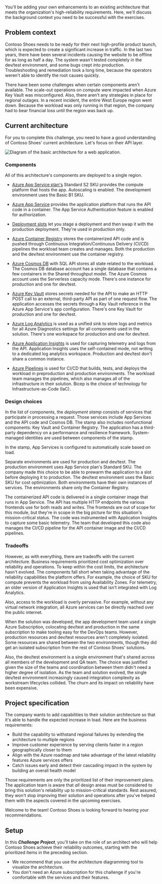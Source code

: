 You'll be adding your own enhancements to an existing architecture that meets the organization's high-reliability requirements. Here, we'll discuss the background context you need to be successful with the exercises.

## Problem context

Contoso Shoes needs to be ready for their next high-profile product launch, which is expected to create a significant increase in traffic. In the last two years, there have been several incidents causing the website to be offline for as long as half a day. The system wasn't tested completely in the dev/test environment, and some bugs crept into production. Troubleshooting and remediation took a long time, because the operators weren't able to identify the root causes quickly.

There have been some challenges when certain components aren't available. The scale-out operations on compute were impacted when Azure Key Vault was misconfigured. Also, there aren't any strategies in place for regional outages. In a recent incident, the entire West Europe region went down. Because the workload was only running in that region, the company had to bear financial loss until the region was back up.

## Current architecture

For you to complete this challenge, you need to have a good understanding of Contoso Shoes' current architecture. Let's focus on their API layer.

![Diagram of the basic architecture for a web application.](../media/basic-architecture.png)

### Components

All of this architecture's components are deployed to a single region.

- [Azure App Service plan's](/azure/app-service/overview-hosting-plans) Standard S2 SKU provides the compute platform that hosts the app. Autoscaling is enabled. The development environment uses the Basic B1 SKU.

- [Azure App Service](/azure/app-service/overview) provides the application platform that runs the API code in a container. The App Service Authentication feature is enabled for authorization.

- [Deployment slots](/azure/app-service/deploy-staging-slots) let you stage a deployment and then swap it with the production deployment. They're used in production only.

- [Azure Container Registry](/azure/container-registry/) stores the containerized API code and is pushed through Continuous Integration/Continuous Delivery (CI/CD) pipelines the workload team creates and manages. Both the production and the dev/test environment use the container registry.

- [Azure Cosmos DB](/azure/cosmos-db/) with SQL API stores all state related to the workload. The Cosmos DB database account has a single database that contains a few containers in the Shared throughput model. The Azure Cosmos account uses the Serverless capacity mode. There's one instance for production and one for dev/test.

- [Azure Key Vault](/azure/key-vault/) stores secrets needed for the API to make an HTTP POST call to an external, third-party API as part of one request flow. The application accesses the secrets through a Key Vault reference in the Azure App Service's app configuration. There's one Key Vault for production and one for dev/test.

- [Azure Log Analytics](/azure/azure-monitor/) is used as a unified sink to store logs and metrics for all Azure Diagnostics settings for all components used in the solution. There's one workspace for production and one for dev/test.

- [Azure Application Insights](/azure/azure-monitor/) is used for capturing telemetry and logs from the API. Application Insights uses the self-contained mode, not writing to a dedicated log analytics workspace. Production and dev/test don't share a common instance.

- [Azure Pipelines](/azure/devops/pipelines/get-started/what-is-azure-pipelines) is used for CI/CD that builds, tests, and deploys the workload in preproduction and production environments. The workload team manages the pipelines, which also manages all of the infrastructure in their solution. Bicep is the choice of technology for Infrastructure-as-Code (IaC).

### Design choices

In the list of components, the *deployment stamp* consists of services that participate in processing a request. Those services include App Services and the API code and Cosmos DB. The stamp also includes nonfunctional components: Key Vault and Container Registry. The application has a third-party dependency on a performance and resilience framework. System-managed identities are used between components of the stamp.

In the stamp, App Services is configured to automatically scale based on load.

Separate environments are used for production and dev/test. The production environment uses App Service plan's Standard SKU. The company made this choice to be able to prewarm the application to a slot before deploying it to production. The dev/test environment uses the Basic SKU for cost optimization. Both environments have their own instances of services. The environments share only the Container Registry.

The containerized API code is delivered in a single container image that runs in App Service. The API has multiple HTTP endpoints the various frontends use for both reads and writes. The frontends are out of scope for this module, but they're in scope in the big picture for this situation's mission-critical status. The code was instrumented with Application Insights to capture some basic telemetry. The team that developed this code also manages the CI/CD pipeline for the API container image and the CI/CD pipelines.

### Tradeoffs

However, as with everything, there are tradeoffs with the current architecture. Business requirements prioritized cost optimization over reliability and operations. To keep within the cost limits, the architecture hasn't evolved. The components fall short when taking advantage of the reliability capabilities the platform offers. For example, the choice of SKU for compute prevents the workload from using Availability Zones. For telemetry, an older version of Application Insights is used that isn't integrated with Log Analytics.

Also, access to the workload is overly pervasive. For example, without any virtual network integration, all Azure services can be directly reached over the public internet.

When the solution was developed, the app development team used a single Azure Subscription, colocating dev/test and production in the same subscription to make tooling easy for the DevOps teams. However, production resources and dev/test resources aren't completely isolated. Some resources are shared between the two environments, though they did get an isolated subscription from the rest of Contoso Shoes' solutions.

Also, the dev/test environment is a single environment that's shared across all members of the development and QA team. The choice was justified given the size of the teams and coordination between them didn't need a higher degree of isolation. As the team and solution evolved, the single dev/test environment increasingly caused integration complexity as workstream lifecycles collided. The churn and its impact on reliability have been expensive.

## Project specification

The company wants to add capabilities to their solution architecture so that it's able to handle the expected increase in load. Here are the business requirements:

- Build the capability to withstand regional failures by extending the architecture to multiple regions
- Improve customer experience by serving clients faster in a region geographically closer to them
- Align with the Azure roadmap and take advantage of the latest reliability features Azure services offers
- Catch issues early and detect their cascading impact in the system by building an overall health model

Those requirements are only the prioritized list of their improvement plans. The application team is aware that *all* design areas must be considered to bring this solution's reliability up to mission-critical standards. Rest assured, they won't stop improving their solution and operations after you've helped them with the aspects covered in the upcoming exercises. 

Welcome to the team! Contoso Shoes is looking forward to hearing your recommendations.

## Setup

In this **_Challenge Project_**, you'll take on the role of an architect who will help Contoso Shoes achieve their reliability outcomes, starting with the prioritized items in the preceding section.

- We recommend that you use the architecture diagramming tool to visualize the architecture.
- You don't need an Azure subscription for this challenge if you're comfortable with the services and their features.
